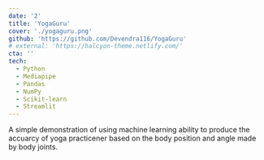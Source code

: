 ```yaml
---
date: '2'
title: 'YogaGuru'
cover: './yogaguru.png'
github: 'https://github.com/Devendra116/YogaGuru'
# external: 'https://halcyon-theme.netlify.com/'
cta: ''
tech:
  - Python
  - Mediapipe
  - Pandas
  - NumPy
  - Scikit-learn
  - Streamlit
---
```


A simple demonstration of using machine learning ability to produce the accuarcy of yoga practicener based on the body position and angle made by body joints.
